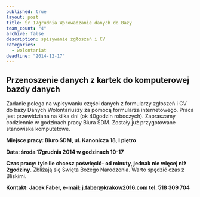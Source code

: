 ```yaml
---
published: true
layout: post
title: Śr 17grudnia Wprowadzanie danych do Bazy
team_count: "4"
archive: false
description: spisywanie zgłoszeń i CV
categories: 
  - wolontariat
deadline: "2014-12-17"
---
```


## Przenoszenie danych z kartek do komputerowej bazdy danych

Zadanie polega na wpisywaniu części danych z formularzy zgłoszeń i CV do bazy Danych Wolontariuszy za pomocą formularza internetowego. 
Praca jest przewidziana na kilka dni (ok 40godzin roboczych). 
Zapraszamy codziennie w godzinach pracy Biura ŚDM.
Zostały już przygotowane stanowiska komputetowe.


**Miejsce pracy: Biuro ŚDM, ul. Kanonicza 18, I piętro**

**Data: środa 17grudnia 2014 w godzinach 10-17**

**Czas pracy: tyle ile chcesz poświęcić- od minuty, jednak nie więcej niż 2godziny.** Zbliżają się Święta Bożego Narodzenia. Warto spędzić czas z Bliskimi.

**Kontakt: Jacek Faber, e-mail: j.faber@krakow2016.com   tel. 518 309 704**